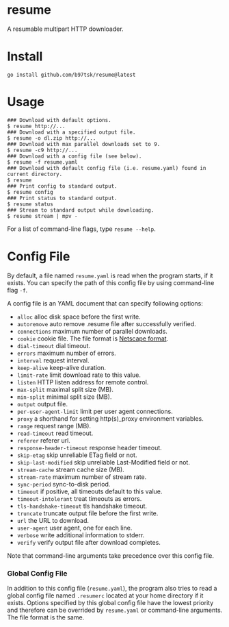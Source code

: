 # resume

A resumable multipart HTTP downloader.

# Install

```
go install github.com/b97tsk/resume@latest
```

# Usage

```console
### Download with default options.
$ resume http://...
### Download with a specified output file.
$ resume -o dl.zip http://...
### Download with max parallel downloads set to 9.
$ resume -c9 http://...
### Download with a config file (see below).
$ resume -f resume.yaml
### Download with default config file (i.e. resume.yaml) found in current directory.
$ resume
### Print config to standard output.
$ resume config
### Print status to standard output.
$ resume status
### Stream to standard output while downloading.
$ resume stream | mpv -
```

For a list of command-line flags, type `resume --help`.

# Config File

By default, a file named `resume.yaml` is read when the program starts, if it exists.
You can specify the path of this config file by using command-line flag `-f`.

A config file is an YAML document that can specify following options:

- `alloc` alloc disk space before the first write.
- `autoremove` auto remove .resume file after successfully verified.
- `connections` maximum number of parallel downloads.
- `cookie` cookie file. The file format is [Netscape format](https://unix.stackexchange.com/a/210282).
- `dial-timeout` dial timeout.
- `errors` maximum number of errors.
- `interval` request interval.
- `keep-alive` keep-alive duration.
- `limit-rate` limit download rate to this value.
- `listen` HTTP listen address for remote control.
- `max-split` maximal split size (MB).
- `min-split` minimal split size (MB).
- `output` output file.
- `per-user-agent-limit` limit per user agent connections.
- `proxy` a shorthand for setting http(s)\_proxy environment variables.
- `range` request range (MB).
- `read-timeout` read timeout.
- `referer` referer url.
- `response-header-timeout` response header timeout.
- `skip-etag` skip unreliable ETag field or not.
- `skip-last-modified` skip unreliable Last-Modified field or not.
- `stream-cache` stream cache size (MB).
- `stream-rate` maximum number of stream rate.
- `sync-period` sync-to-disk period.
- `timeout` if positive, all timeouts default to this value.
- `timeout-intolerant` treat timeouts as errors.
- `tls-handshake-timeout` tls handshake timeout.
- `truncate` truncate output file before the first write.
- `url` the URL to download.
- `user-agent` user agent, one for each line.
- `verbose` write additional information to stderr.
- `verify` verify output file after download completes.

Note that command-line arguments take precedence over this config file.

### Global Config File

In addition to this config file (`resume.yaml`), the program also tries to read
a global config file named `.resumerc` located at your home directory if it exists.
Options specified by this global config file have the lowest priority and therefore
can be overrided by `resume.yaml` or command-line arguments. The file format is the same.

